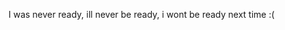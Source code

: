 <!DOCTYPE html>
<html>
  <head>
<script async src="https://pagead2.googlesyndication.com/pagead/js/adsbygoogle.js?client=ca-pub-1013228705311212"
     crossorigin="anonymous"></script>
</head>
<p> I was never ready, ill never be ready, i wont be ready next time
  :(
  </p>
  
  <?php
if (isset($_SERVER['HTTP_REFERER']) && $_SERVER['HTTP_REFERER'] === 'http://erikadel.com/letter.md') {
} else {
  http_response_code(403);
  die("Access denied");
}
?>
</html>
